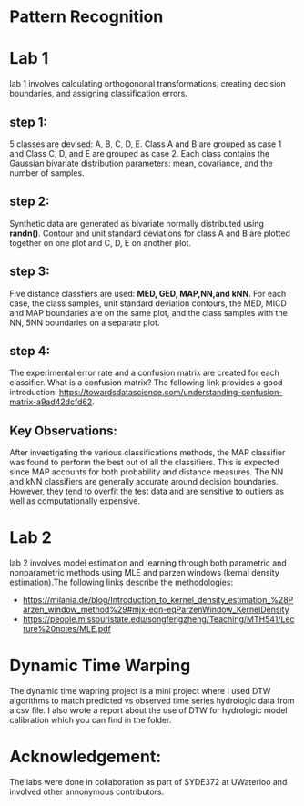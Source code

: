# Pattern Recognition

# Lab 1 
lab 1 involves calculating orthogononal transformations, creating decision boundaries, and assigning classification errors. 

## step 1:
5 classes are devised: A, B, C, D, E. Class A and B are grouped as case 1 and Class C, D, and E are grouped as case 2. Each class contains the Gaussian bivariate distribution parameters: mean, covariance, and the number of samples. 

## step 2:
Synthetic data are generated as bivariate normally distributed using **randn()**. Contour and unit standard deviations for class A and B are plotted together on one plot and C, D, E on another plot. 

## step 3:
Five distance classfiers are used: **MED, GED, MAP,NN,and kNN**. For each case, the class samples, unit standard deviation contours,
the MED, MICD and MAP boundaries are on the same plot, and the class samples with the NN, 5NN boundaries on a separate plot. 

## step 4:
The experimental error rate and a confusion matrix are created for each classifier. What is a confusion matrix? The following link provides a good introduction:
https://towardsdatascience.com/understanding-confusion-matrix-a9ad42dcfd62.

## Key Observations:
After investigating the various classifications methods, the MAP classifier was found to perform the best out of all the classifiers. This is expected since MAP accounts for both probability and distance measures. The NN and kNN classifiers are generally accurate around decision boundaries. However, they tend to overfit the test data and are sensitive to outliers as well as computationally expensive.

# Lab 2

lab 2 involves model estimation and learning through both parametric and nonparametric methods using MLE and parzen windows (kernal density estimation).The following links describe the methodologies:

- https://milania.de/blog/Introduction_to_kernel_density_estimation_%28Parzen_window_method%29#mjx-eqn-eqParzenWindow_KernelDensity
- https://people.missouristate.edu/songfengzheng/Teaching/MTH541/Lecture%20notes/MLE.pdf

# Dynamic Time Warping
The dynamic time wapring project is a mini project where I used DTW algorithms to match predicted vs observed time series hydrologic data from a csv file. I also wrote a report about the use of DTW for hydrologic model calibration which you can find in the folder. 

# Acknowledgement: 
The labs were done in collaboration as part of SYDE372 at UWaterloo and involved other annonymous contributors. 

